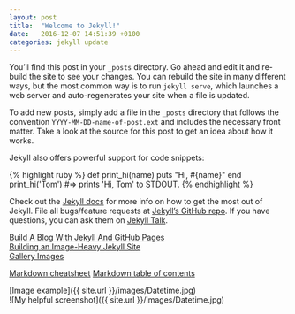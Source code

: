 ```yaml
---
layout: post
title:  "Welcome to Jekyll!"
date:   2016-12-07 14:51:39 +0100
categories: jekyll update
---
```

You’ll find this post in your `_posts` directory. Go ahead and edit it and re-build the site to see your changes. You can rebuild the site in many different ways, but the most common way is to run `jekyll serve`, which launches a web server and auto-regenerates your site when a file is updated.

To add new posts, simply add a file in the `_posts` directory that follows the convention `YYYY-MM-DD-name-of-post.ext` and includes the necessary front matter. Take a look at the source for this post to get an idea about how it works.

Jekyll also offers powerful support for code snippets:

{% highlight ruby %}
def print_hi(name)
  puts "Hi, #{name}"
end
print_hi('Tom')
#=> prints 'Hi, Tom' to STDOUT.
{% endhighlight %}

Check out the [Jekyll docs][jekyll-docs] for more info on how to get the most out of Jekyll. File all bugs/feature requests at [Jekyll’s GitHub repo][jekyll-gh]. If you have questions, you can ask them on [Jekyll Talk][jekyll-talk].

[Build A Blog With Jekyll And GitHub Pages][Build A Blog With Jekyll And GitHub Pages]  
[Building an Image-Heavy Jekyll Site][Building an Image-Heavy Jekyll Site]   
[Gallery Images][Gallery Images]  

[Markdown cheatsheet][Markdown cheatsheet]
[Markdown table of contents][Markdown table of contents]


[jekyll-docs]: http://jekyllrb.com/docs/home
[jekyll-gh]:   https://github.com/jekyll/jekyll
[jekyll-talk]: https://talk.jekyllrb.com/

[Build A Blog With Jekyll And GitHub Pages]: https://www.smashingmagazine.com/2014/08/build-blog-jekyll-github-pages/
[Building an Image-Heavy Jekyll Site]: http://benwilhelm.com/the-website/nerd-stuff/2014/12/21/building-an-image-heavy-jekyll-site/
[Gallery Images]: http://stackoverflow.com/questions/36448853/which-folder-should-i-put-my-static-files-in-jekyll  

[Markdown cheatsheet]: https://github.com/adam-p/markdown-here/wiki/Markdown-Cheatsheet  
[Markdown table of contents]: http://stackoverflow.com/questions/11948245/markdown-to-create-pages-and-table-of-contents

[Image example]({{ site.url }}/images/Datetime.jpg)  
![My helpful screenshot]({{ site.url }}/images/Datetime.jpg)
